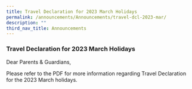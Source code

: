 ```yaml
---
title: Travel Declaration for 2023 March Holidays
permalink: /announcements/Announcements/travel-dcl-2023-mar/
description: ""
third_nav_title: Announcements
---
```

### Travel Declaration for 2023 March Holidays

Dear Parents & Guardians,

Please refer to the PDF for more information regarding Travel Declaration for the 2023 March holidays.

